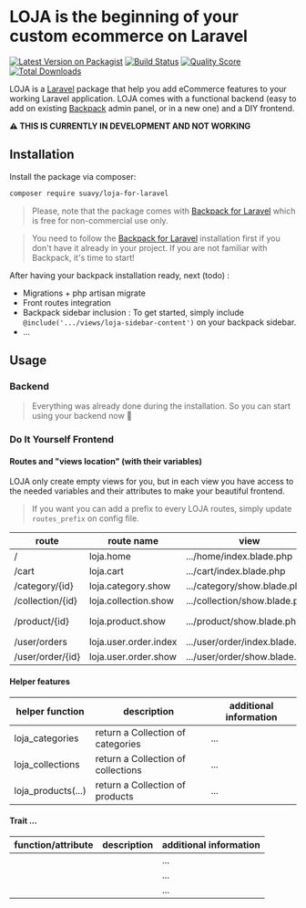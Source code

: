 # LOJA is the beginning of your custom ecommerce on Laravel

[![Latest Version on Packagist](https://img.shields.io/packagist/v/suavy/loja-for-laravel.svg?style=flat-square)](https://packagist.org/packages/suavy/loja-for-laravel)
[![Build Status](https://img.shields.io/travis/suavy/loja-for-laravel/master.svg?style=flat-square)](https://travis-ci.org/suavy/loja-for-laravel)
[![Quality Score](https://img.shields.io/scrutinizer/g/suavy/loja-for-laravel.svg?style=flat-square)](https://scrutinizer-ci.com/g/suavy/loja-for-laravel)
[![Total Downloads](https://img.shields.io/packagist/dt/suavy/loja-for-laravel.svg?style=flat-square)](https://packagist.org/packages/suavy/loja-for-laravel)

LOJA is a [Laravel](https://laravel.com/) package that help you add eCommerce features to your working Laravel application. LOJA comes with a functional backend (easy to add on existing [Backpack](https://backpackforlaravel.com/) admin panel, or in a new one) and a DIY frontend.

__:warning: THIS IS CURRENTLY IN DEVELOPMENT AND NOT WORKING__

## Installation

Install the package via composer:

```bash
composer require suavy/loja-for-laravel
```

>Please, note that the package comes with [Backpack for Laravel](https://backpackforlaravel.com/) which is free for non-commercial use only.

>You need to follow the [Backpack for Laravel](https://backpackforlaravel.com/) installation first if you don't have it already in your project. If you are not familiar with Backpack, it's time to start!

After having your backpack installation ready, next (todo) :

- Migrations + php artisan migrate
- Front routes integration
- Backpack sidebar inclusion :
To get started, simply include ``@include('.../views/loja-sidebar-content')`` on your backpack sidebar.
- ...

## Usage

### Backend
> Everything was already done during the installation. So you can start using your backend now :money_mouth_face:

### Do It Yourself Frontend

#### Routes and "views location" (with their variables)
LOJA only create empty views for you, but in each view you have access to the needed variables and their attributes to make your beautiful frontend.

> If you want you can add a prefix to every LOJA routes, simply update ``routes_prefix`` on config file.

| route | route name | view | variables |
|---|---|---|---|
| / | loja.home | .../home/index.blade.php | $featuredProducts |
| /cart | loja.cart | .../cart/index.blade.php | $cart |
| /category/{id} | loja.category.show | .../category/show.blade.php |  $category |
| /collection/{id} | loja.collection.show | .../collection/show.blade.php | $collection |
| /product/{id} | loja.product.show | .../product/show.blade.php | $product, $relatedProducts |
| /user/orders | loja.user.order.index | .../user/order/index.blade.php | $orders |
| /user/order/{id} | loja.user.order.show | .../user/order/show.blade.php | $order |


#### Helper features

| helper function | description | additional information |
|---|---|---|
| loja_categories | return a Collection of categories| ... |
| loja_collections | return a Collection of collections| ... |
| loja_products(...) | return a Collection of products | ... |

#### Trait ...
| function/attribute | description | additional information |
|---|---|---|
|  |  | ... |
|  |  | ... |
|  |  | ... |
